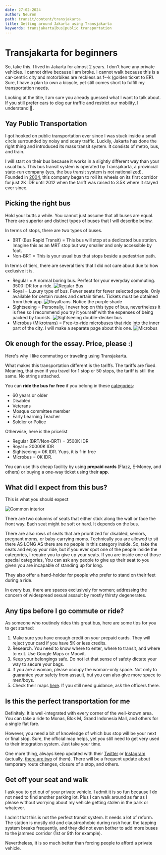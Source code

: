 ```yaml
---
date: 27-02-2024
author: Neuron
path: transit/content/transjakarta
title: Getting around Jakarta using Transjakarta
keywords: transjakarta|bus|public transportation
---
```


# Transjakarta for beginners

So, take this. I lived in Jakarta for almost 2 years. I don't have any private vehicles. I cannot drive because I am broke. I cannot walk because this is a car-centric city and motorbikes are reckless as f--k (golden ticket to ER). Sure, I have a plan to own a bicycle, yet still comes short to fulfill my transportation needs.

Looking at the title, I am sure you already guessed what I want to talk about. If you still prefer cars to clog our traffic and restrict our mobility, I understand 🙂.

## Yay Public Transportation

I got hooked on public transportation ever since I was stuck inside a small circle surrounded by noisy and scary traffic. Luckily, Jakarta has done the right thing and introduced its mass transit system. It consists of metro, bus, and train.

I will start on their bus because it works in a slightly different way than your usual bus. This bus transit system is operated by Transjakarta, a provincial state-run company (yes, the bus transit system is not nationalized). Founded in [2004](https://transjakarta.co.id/tentang-transjakarta/sejarah/), this company began to roll its wheels on its first corridor for just 2K IDR until 2012 when the tariff was raised to 3.5K where it stayed ever since.

## Picking the right bus

Hold your butts a while. You cannot just assume that all buses are equal. There are superior and distinct types of buses that I will describe below.

In terms of stops, there are two types of buses.

- BRT (Bus Rapid Transit) = This bus will stop at a dedicated bus station. Imagine this as an MRT stop but way smaller and only accessible by foot.
- Non-BRT = This is your usual bus that stops beside a pedestrian path.

In terms of tiers, there are several tiers that I did not care about due to how exclusive it is.

- Regular = A normal boring bus. Perfect for your everyday commuting. 3500 IDR for a ride.
  ![Regular Bus](https://jakarta.go.id/uploads/contents/content--20230406021851.jpeg)
- Royal = Luxury type of bus. Fewer seats for fewer selected people. Only available for certain routes and certain times. Tickets must be obtained from their app.
  ![Royaltrans. Notice the purple shade](https://static.republika.co.id/uploads/images/inpicture_slide/bus-royaltrans-di-summarecon-masih-sepi-penumpang-selasa-13-3-_180313161247-145.jpg)
- Sightseeing = Personally, I never hop on this type of bus, nevertheless it is free so I recommend you try it yourself with the expenses of being packed by tourists.
  ![Sightseeing double-decker bus](https://asset-2.tstatic.net/travel/foto/bank/images/tampak-luar-bus-wisata-dari-pt-transjakarta.jpg)
- Microbus (Mikrotrans) = Free-to-ride microbuses that ride into the inner part of the city. I will make a separate page about this one.
  ![Microbus](<https://images.bisnis.com/posts/2023/07/26/1678487/jaklingko_mikrotrans_(1).jpg>)

## Ok enough for the essay. Price, please :)

Here's why I like commuting or traveling using Transjakarta.

What makes this transportation different is the tariffs. The tariffs are fixed. Meaning, that even if you travel for 1 stop or 50 stops, the tariff is still the same. No strings attached.

You can **ride the bus for free** if you belong in these [categories](https://transjakarta.co.id/informasi-pendaftaran-kartu-layanan-gratis-transjakarta-tj-card-terkini-2022/):

- 60 years or older
- Disabled
- Veterans
- Mosque committee member
- Early Learning Teacher
- Soldier or Police

Otherwise, here is the pricelist

- Regular (BRT/Non-BRT) = 3500K IDR
- Royal = 20000K IDR
- Sightseeing = 0K IDR. Yups, it is f-in free
- Microbus = 0K IDR.

You can use this cheap facility by using **prepaid cards** (Flazz, E-Money, and others) or buying a one-way ticket using their **app**.

## What did I expect from this bus?

This is what you should expect

![Common interior](https://mbtech.info/asset/uploads/2016/09/Bus-TransJakarta-MBtech-Camaro-Fiesta-Gogo-Blue-1.jpg)

There are two columns of seats that either stick along the wall or face the front way. Each seat might be soft or hard. It depends on the bus.

There are also rows of seats that are prioritized for disabled, seniors, pregnant moms, or baby-carrying moms. Technically you are allowed to sit there AS LONG AS there are no people in this category inside. So, take the seats and enjoy your ride, but if you ever spot one of the people inside the categories, I require you to give up your seats. If you are inside one of those special categories, You can ask any people to give up their seat to you given you are incapable of standing up for long.

They also offer a hand-holder for people who prefer to stand on their feet during a ride.

In every bus, there are spaces exclusively for women; addressing the concern of widespread sexual assault by mostly thirsty degenerates. 

## Any tips before I go commute or ride?

As someone who routinely rides this great bus, here are some tips for you to get started:

1. Make sure you have enough credit on your prepaid cards. They will reject your card if you have 5K or less credits.
2. Research. You need to know where to enter, where to transit, and where to exit. Use Google Maps or Moovit.
3. Keep your belongings safe. Do not let that sense of safety dictate your way to secure your bags.
4. If you are a woman, please occupy the woman-only space. Not only to guarantee your safety from assault, but you can also give more space to men/boys.
5. Check their maps [here](https://transjakarta.co.id/peta-rute/). If you still need guidance, ask the officers there.

## Is this the perfect transportation for me

Definitely. It is well-integrated with every corner of the well-known area. You can take a ride to Monas, Blok M, Grand Indonesia Mall, and others for a single flat fare.

However, you need a bit of knowledge of which bus stop will be your next or final stop. Sure, the official map helps, yet you still need to get very used to their integration system. Just take your time.

One more thing, always keep updated with their [Twitter](https://twitter.com/PT_Transjakarta) or [Instagram](https://www.instagram.com/infotije/) (actually, [there are two](https://www.instagram.com/pt_transjakarta/) of them). There will be a frequent update about temporary route changes, closure of a stop, and others.

## Get off your seat and walk

I ask you to get out of your private vehicle. I admit it is so fun because I do not need to find another parking lot. Plus I can walk around as far as I please without worrying about my vehicle getting stolen in the park or whatever.

I admit that this is not the perfect transit system. It needs a lot of reform. The station is mostly old and claustrophobic during rush hour, the tapping system breaks frequently, and they did not even bother to add more buses to the jammed corridor (1st or 9th for example).

Nevertheless, it is so much better than forcing people to afford a private vehicle.